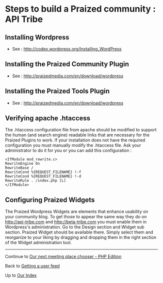 # Steps to build a Praized community : API Tribe #


## Installing Wordpress ##

  * See : http://codex.wordpress.org/Installing_WordPress

## Installing the Praized Community Plugin ##

  * See : http://praizedmedia.com/en/download/wordpress

## Installing the Praized Tools Plugin ##

  * See : http://praizedmedia.com/en/download/wordpress

## Verifying apache .htaccess ##

The .htaccess configuration file from apache should be modified to support the human (and search engine) readable links that are necessary for the Praized Plugins to work. If your installation does not have the required configuration you must manually modify the .htaccess file. Ask your administrator to do it for you or you can add this configuration :

```
<IfModule mod_rewrite.c>
RewriteEngine On
RewriteBase /
RewriteCond %{REQUEST_FILENAME} !-f
RewriteCond %{REQUEST_FILENAME} !-d
RewriteRule . /index.php [L]
</IfModule>
```

## Configuring Praized Widgets ##

The Praized Wordpress Widgets are elements that enhance usability on your community blog. To get those to appear the same way they do on http://api-tribe.com and http://beta-tribe.com you must enable them in Wordpress's administration. Go to the Design section and Widget sub section. Praized Widget should be available there. Simply select them and reorganize to your liking by dragging and dropping them in the right section of the Widget administration tool.



---


Continue to [Our next meeting place chooser - PHP Edition](Application_Ex1.md)

Back to [Getting a user feed](GET_User_Feed.md)

Up to [Our Index](API.md)